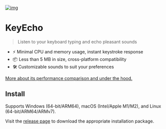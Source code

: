 [![img](https://beehiiv-images-production.s3.amazonaws.com/uploads/asset/file/72727833-89f0-4dd2-997a-8ffd45eaa8b2/Hello.png?t=1717771019)]()

# KeyEcho

> Listen to your keyboard typing and echo pleasant sounds

- ⚡️ Minimal CPU and memory usage, instant keystroke response
- 📦 Less than 5 MB in size, cross-platform compatibility
- 🛠️ Customizable sounds to suit your preferences

[More about its performance comparison and under the hood.](https://webdeveloper.beehiiv.com/p/opensourced-keyecho-fastresponsive-keyboard-sounds-every-keystroke-using-tauri)

## Install

Supports Windows (64-bit/ARM64), macOS (Intel/Apple M1/M2), and Linux (64-bit/ARM64/ARMv7).

Visit the [release page](https://github.com/ZacharyL2/KeyEcho/releases) to download the appropriate installation package.
